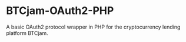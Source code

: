 # BTCjam-OAuth2-PHP
A basic OAuth2 protocol wrapper in PHP for the cryptocurrency lending platform BTCjam.

